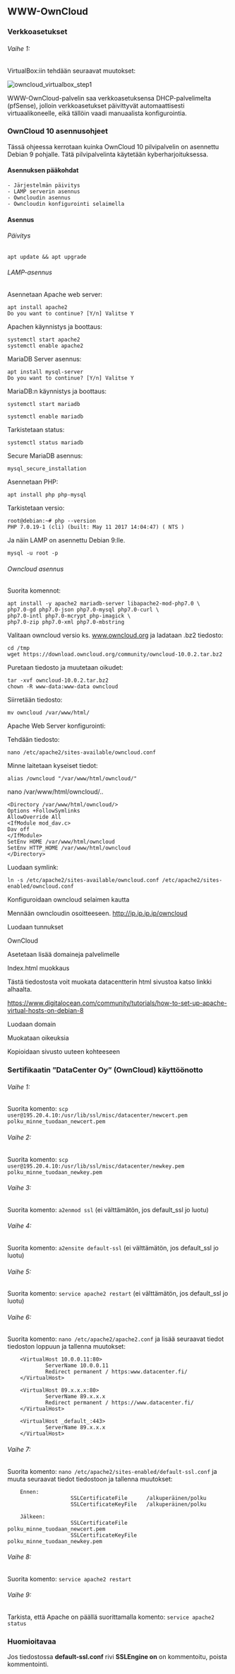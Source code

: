 ## WWW-OwnCloud

### Verkkoasetukset

###### Vaihe 1:

VirtualBox:iin tehdään seuraavat muutokset:

![owncloud_virtualbox_step1](https://user-images.githubusercontent.com/16650292/32946843-e13fcc2a-cba1-11e7-9803-77ed4d93879c.png)

WWW-OwnCloud-palvelin saa verkkoasetuksensa DHCP-palvelimelta (pfSense), jolloin verkkoasetukset päivittyvät automaattisesti virtuaalikoneelle, eikä tällöin vaadi manuaalista konfigurointia.


### OwnCloud 10 asennusohjeet

Tässä ohjeessa kerrotaan kuinka OwnCloud 10 pilvipalvelin on asennettu Debian 9 pohjalle. Tätä pilvipalvelinta käytetään kyberharjoituksessa.

#### Asennuksen pääkohdat

```
- Järjestelmän päivitys
- LAMP serverin asennus
- Owncloudin asennus
- Owncloudin konfigurointi selaimella
```

#### Asennus

###### Päivitys

```
apt update && apt upgrade
```

###### LAMP-asennus

Asennetaan Apache web server:

```
apt install apache2
Do you want to continue? [Y/n] Valitse Y
```

Apachen käynnistys ja boottaus:

```
systemctl start apache2
systemctl enable apache2
```

MariaDB Server asennus:
```
apt install mysql-server
Do you want to continue? [Y/n] Valitse Y
```

MariaDB:n käynnistys ja boottaus:
```
systemctl start mariadb
```
```
systemctl enable mariadb
```

Tarkistetaan status:
```
systemctl status mariadb
```

Secure MariaDB asennus:
```
mysql_secure_installation
```
Asennetaan PHP:
```
apt install php php-mysql
```
Tarkistetaan versio:
```
root@debian:~# php --version
PHP 7.0.19-1 (cli) (built: May 11 2017 14:04:47) ( NTS )
```
Ja näin LAMP on asennettu Debian 9:lle.
```
mysql -u root -p
```

###### Owncloud asennus

Suorita komennot:
```
apt install -y apache2 mariadb-server libapache2-mod-php7.0 \
php7.0-gd php7.0-json php7.0-mysql php7.0-curl \
php7.0-intl php7.0-mcrypt php-imagick \
php7.0-zip php7.0-xml php7.0-mbstring
```
Valitaan owncloud versio ks. www.owncloud.org ja ladataan .bz2 tiedosto:
```
cd /tmp
wget https://download.owncloud.org/community/owncloud-10.0.2.tar.bz2
```
Puretaan tiedosto ja muutetaan oikudet:
```
tar -xvf owncloud-10.0.2.tar.bz2
chown -R www-data:www-data owncloud
```
Siirretään tiedosto:
```
mv owncloud /var/www/html/
```
Apache Web Server konfigurointi:

Tehdään tiedosto:
```
nano /etc/apache2/sites-available/owncloud.conf
```
Minne laitetaan kyseiset tiedot:
```
alias /owncloud "/var/www/html/owncloud/"
```
nano /var/www/html/owncloud/..

    <Directory /var/www/html/owncloud/>
    Options +FollowSymlinks
    AllowOverride All
    <IfModule mod_dav.c>
    Dav off
    </IfModule>
    SetEnv HOME /var/www/html/owncloud
    SetEnv HTTP_HOME /var/www/html/owncloud
    </Directory>

Luodaan symlink:

```
ln -s /etc/apache2/sites-available/owncloud.conf /etc/apache2/sites-enabled/owncloud.conf
```
Konfiguroidaan owncloud selaimen kautta

Mennään owncloudin osoitteeseen. http://ip.ip.ip.ip/owncloud

Luodaan tunnukset

OwnCloud

Asetetaan lisää domaineja palvelimelle

Index.html muokkaus

Tästä tiedostosta voit muokata datacentterin html sivustoa katso linkki alhaalta.

https://www.digitalocean.com/community/tutorials/how-to-set-up-apache-virtual-hosts-on-debian-8

Luodaan domain

Muokataan oikeuksia

Kopioidaan sivusto uuteen kohteeseen

### Sertifikaatin ”DataCenter Oy” (OwnCloud) käyttöönotto

###### Vaihe 1:

Suorita komento: ```scp user@195.20.4.10:/usr/lib/ssl/misc/datacenter/newcert.pem polku_minne_tuodaan_newcert.pem```

###### Vaihe 2:

Suorita komento: ```scp user@195.20.4.10:/usr/lib/ssl/misc/datacenter/newkey.pem polku_minne_tuodaan_newkey.pem```

###### Vaihe 3:

Suorita komento: ```a2enmod ssl``` (ei välttämätön, jos default_ssl jo luotu)

###### Vaihe 4:

Suorita komento: ```a2ensite default-ssl``` (ei välttämätön, jos default_ssl jo luotu)

###### Vaihe 5:

Suorita komento: ```service apache2 restart``` (ei välttämätön, jos default_ssl jo luotu)

###### Vaihe 6:

Suorita komento: ```nano /etc/apache2/apache2.conf``` ja lisää seuraavat tiedot tiedoston loppuun ja tallenna muutokset:

        <VirtualHost 10.0.0.11:80>
                ServerName 10.0.0.11
                Redirect permanent / https:www.datacenter.fi/
        </VirtualHost>
        
        <VirtualHost 89.x.x.x:80>
                ServerName 89.x.x.x
                Redirect permanent / https://www.datacenter.fi/
        </VirtualHost>
        
        <VirtualHost _default_:443>
                ServerName 89.x.x.x
        </VirtualHost>
        
###### Vaihe 7:

Suorita komento: ```nano /etc/apache2/sites-enabled/default-ssl.conf``` ja muuta seuraavat tiedot tiedostoon ja tallenna muutokset:

        Ennen:
                        SSLCertificateFile      /alkuperäinen/polku
                        SSLCertificateKeyFile   /alkuperäinen/polku
        
        Jälkeen:
                        SSLCertificateFile      polku_minne_tuodaan_newcert.pem
                        SSLCertificateKeyFile   polku_minne_tuodaan_newkey.pem   


###### Vaihe 8:

Suorita komento: ```service apache2 restart```

###### Vaihe 9:

Tarkista, että Apache on päällä suorittamalla komento: ```service apache2 status```

### Huomioitavaa

Jos tiedostossa **default-ssl.conf** rivi **SSLEngine on** on kommentoitu, poista kommentointi.
